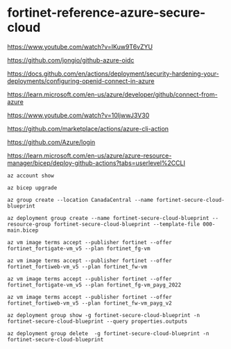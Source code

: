 # fortinet-reference-azure-secure-cloud

https://www.youtube.com/watch?v=IKuw9T6vZYU

https://github.com/jongio/github-azure-oidc

https://docs.github.com/en/actions/deployment/security-hardening-your-deployments/configuring-openid-connect-in-azure

https://learn.microsoft.com/en-us/azure/developer/github/connect-from-azure

https://www.youtube.com/watch?v=10ljwwJ3V30

https://github.com/marketplace/actions/azure-cli-action

https://github.com/Azure/login

https://learn.microsoft.com/en-us/azure/azure-resource-manager/bicep/deploy-github-actions?tabs=userlevel%2CCLI

```
az account show

az bicep upgrade

az group create --location CanadaCentral --name fortinet-secure-cloud-blueprint

az deployment group create --name fortinet-secure-cloud-blueprint --resource-group fortinet-secure-cloud-blueprint --template-file 000-main.bicep

az vm image terms accept --publisher fortinet --offer fortinet_fortigate-vm_v5 --plan fortinet_fg-vm

az vm image terms accept --publisher fortinet --offer fortinet_fortiweb-vm_v5 --plan fortinet_fw-vm

az vm image terms accept --publisher fortinet --offer fortinet_fortigate-vm_v5 --plan fortinet_fg-vm_payg_2022

az vm image terms accept --publisher fortinet --offer fortinet_fortiweb-vm_v5 --plan fortinet_fw-vm_payg_v2

az deployment group show -g fortinet-secure-cloud-blueprint -n fortinet-secure-cloud-blueprint --query properties.outputs

```

```
az deployment group delete  -g fortinet-secure-cloud-blueprint -n fortinet-secure-cloud-blueprint
```

